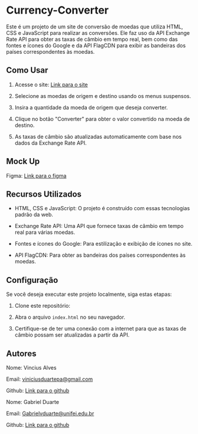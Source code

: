 # Currency-Converter
Este é um projeto de um site de conversão de moedas que utiliza HTML, CSS e JavaScript para realizar as conversões. Ele faz uso da API Exchange Rate API para obter as taxas de câmbio em tempo real, bem como das fontes e ícones do Google e da API FlagCDN para exibir as bandeiras dos países correspondentes às moedas.

## Como Usar

1. Acesse o site: [Link para o site](https://currency-converter-beryl-tau.vercel.app/)

2. Selecione as moedas de origem e destino usando os menus suspensos.

3. Insira a quantidade da moeda de origem que deseja converter.

4. Clique no botão "Converter" para obter o valor convertido na moeda de destino.

5. As taxas de câmbio são atualizadas automaticamente com base nos dados da Exchange Rate API.

## Mock Up

Figma: [Link para o figma](https://www.figma.com/file/nYkYcd7pZqpbLfpcdB7K5K/Currency-Converter?type=design&node-id=0%3A1&mode=design&t=B0AVAphzxwUs4xs9-1)


## Recursos Utilizados

- HTML, CSS e JavaScript: O projeto é construído com essas tecnologias padrão da web.

- Exchange Rate API: Uma API que fornece taxas de câmbio em tempo real para várias moedas.

- Fontes e ícones do Google: Para estilização e exibição de ícones no site.

- API FlagCDN: Para obter as bandeiras dos países correspondentes às moedas.

## Configuração

Se você deseja executar este projeto localmente, siga estas etapas:

1. Clone este repositório:

2. Abra o arquivo `index.html` no seu navegador.

3. Certifique-se de ter uma conexão com a internet para que as taxas de câmbio possam ser atualizadas a partir da API.

## Autores

Nome: Vincius Alves

Email: viniciusduartepa@gmail.com

Github: [Link para o github](https://github.com/viniciusduartepa) 

Nome: Gabriel Duarte

Email: Gabrielvduarte@unifei.edu.br

Github: [Link para o github]([https://github.com/molytemplar)  


